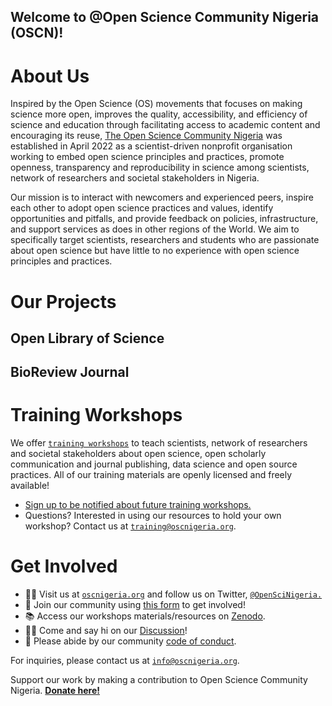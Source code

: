 ## Welcome to @Open Science Community Nigeria (OSCN)!

# About Us 

Inspired by the Open Science (OS) movements that focuses on making science more open, improves the quality, accessibility, and efficiency of science and education through facilitating access to academic content and encouraging its reuse, [The Open Science Community Nigeria](https://www.oscnigeria.org/) was established in April 2022 as a scientist-driven nonprofit organisation working to embed open science principles and practices, promote openness, transparency and reproducibility in science among scientists, network of researchers and societal stakeholders in Nigeria. 

Our mission is to interact with newcomers and experienced peers, inspire each other to adopt open science practices and values, identify opportunities and pitfalls, and provide feedback on policies, infrastructure, and support services as does in other regions of the World. We aim to specifically target scientists, researchers and students who are passionate about open science but have little to no experience with open science principles and practices.


# Our Projects

## Open Library of Science 
## BioReview Journal 

# Training Workshops

We offer [`training workshops`](http://oscnigeria.org/training) to teach scientists, network of researchers and societal stakeholders about open science, open scholarly communication and journal publishing, data science and open source practices. All of our training materials are openly licensed and freely available!


* [Sign up to be notified about future training workshops.](https://share.hsforms.com/) 
* Questions? Interested in using our resources to hold your own workshop? Contact us at [`training@oscnigeria.org`](mailto:training@oscnigeria.org).

# Get Involved

- 👩‍💻 Visit us at [`oscnigeria.org`](http://oscnigeria.org) and follow us on Twitter, [`@OpenSciNigeria.`](https://twitter.com/OpenSciNigeria)
- 🍿 Join our community using [this form](https://form.jotform.com/) to get involved!
- 📚 Access our workshops materials/resources on [Zenodo](https://zenodo.org/communities/oscnigeria/?page=1&size=20).
- 🙋‍♀️ Come and say hi on our [Discussion](https://github.com/orgs/Open-Science-Community-Nigeria/discussions)!
- 🤗 Please abide by our community [code of conduct](https://github.com/).

For inquiries, please contact us at [`info@oscnigeria.org`](mailto:info@oscnigeria.org).

Support our work by making a contribution to Open Science Community Nigeria. [**Donate here!**](https://flutterwave.com/donate/qmstduhwmaiu)
